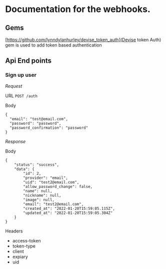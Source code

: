 # Documentation for the webhooks. 

## Gems
[https://github.com/lynndylanhurley/devise_token_auth](Devise token Auth) gem is used to add token based authentication

## Api End points
### Sign up user 

*Request*

URL `POST /auth`

Body
```
{
  "email": "test@email.com",
  "password": "password",
  "password_confirmation": "password"
}
```

*Response*

Body 

```
{
    "status": "success",
    "data": {
        "id": 2,
        "provider": "email",
        "uid": "test2@email.com",
        "allow_password_change": false,
        "name": null,
        "nickname": null,
        "image": null,
        "email": "test2@email.com",
        "created_at": "2022-01-20T15:59:05.115Z",
        "updated_at": "2022-01-20T15:59:05.304Z"
    }
}
```

Headers

- access-token
- token-type
- client
- expiary
- uid